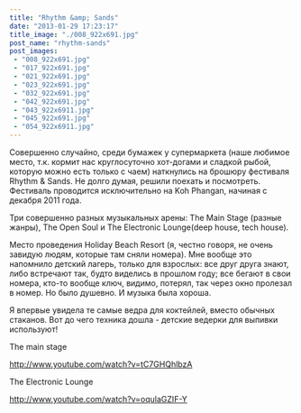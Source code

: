 ```yaml
---
title: "Rhythm &amp; Sands"
date: "2013-01-29 17:23:17"
title_image: "./008_922x691.jpg"
post_name: "rhythm-sands"
post_images: 
 - "008_922x691.jpg"
 - "017_922x691.jpg"
 - "021_922x691.jpg"
 - "023_922x691.jpg"
 - "032_922x691.jpg"
 - "042_922x691.jpg"
 - "043_922x6911.jpg"
 - "045_922x691.jpg"
 - "054_922x6911.jpg"
---
```


Совершенно случайно, среди бумажек у супермаркета (наше любимое место, т.к. кормит нас круглосуточно хот-догами и сладкой рыбой, которую можно есть только с чаем) наткнулись на брошюру фестиваля Rhythm &amp; Sands. Не долго думая, решили поехать и посмотреть. Фестиваль проводится исключительно на Koh Phangan, начиная с декабря 2011 года.

Три совершенно разных музыкальных арены: The Main Stage (разные жанры), The Open Soul и The Electronic Lounge(deep house, tech house).

Место проведения Holiday Beach Resort (я, честно говоря, не очень завидую людям, которые там сняли номера). Мне вообще это напомнило детский лагерь, только для взрослых: все друг друга знают, либо встречают так, будто виделись в прошлом году; все бегают в свои номера, кто-то вообще ключ, видимо, потерял, так через окно пролезал в номер. Но было душевно. И музыка была хороша.

Я впервые увидела те самые ведра для коктейлей, вместо обычных стаканов. Вот до чего техника дошла - детские ведерки для выпивки используют!




The main stage

http://www.youtube.com/watch?v=tC7GHQhlbzA

The Electronic Lounge

http://www.youtube.com/watch?v=oqulaGZIF-Y

